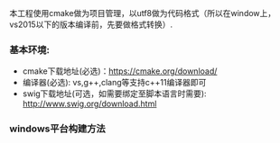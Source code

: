 本工程使用cmake做为项目管理，以utf8做为代码格式（所以在window上，vs2015以下的版本编译前，先要做格式转换）.

### 基本环境:
* cmake下载地址(必选)：https://cmake.org/download/
* 编译器(必选): vs,g++,clang等支持c++11编译器即可
* swig下载地址(可选，如需要绑定至脚本语言时需要):  http://www.swig.org/download.html

### windows平台构建方法
